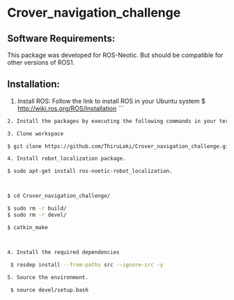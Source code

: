 # Crover_navigation_challenge

## Software Requirements:

 This package was developed for ROS-Neotic. But should be compatible for other versions of ROS1.
 
## Installation:

1. Install ROS: Follow the link to install ROS in your Ubuntu system  $ http://wiki.ros.org/ROS/Installation ```

```sh
2. Install the packages by executing the following commands in your terminal:

3. Clone workspace

$ git clone https://github.com/ThiruLoki/Crover_navigation_challenge.git

4. Install robot_localization package.

$ sudo apt-get install ros-noetic-robot_localization.



$ cd Crover_navigation_challenge/

$ sudo rm -r build/
$ sudo rm -r devel/

$ catkin_make



4. Install the required dependencies

 $ rosdep install --from-paths src --ignore-src -y
 
5. Source the environment.

 $ source devel/setup.bash
```
